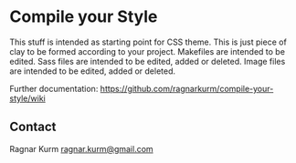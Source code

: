 Compile your Style
====================

This stuff is intended as starting point for CSS theme.
This is just piece of clay to be formed according to your project.
Makefiles are intended to be edited.
Sass files are intended to be edited, added or deleted.
Image files are intended to be edited, added or deleted.

Further documentation:
https://github.com/ragnarkurm/compile-your-style/wiki

Contact
--------------------

Ragnar Kurm
ragnar.kurm@gmail.com
